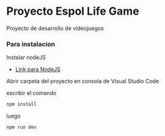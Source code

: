 # Proyecto Espol Life Game 

Proyecto de desarrollo de videojuegos

### Para instalacion

Instalar nodeJS
- [Link para NodeJS](https://nodejs.org/en)

Abrir carpeta del proyecto en consola de Visual Studio Code

escribir el comando
```js
npm install
```
luego

```js
npm run dev
```

